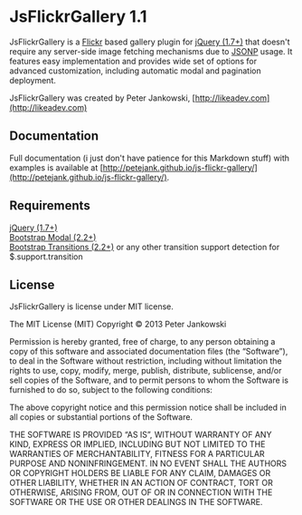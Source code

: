 JsFlickrGallery 1.1
=============

JsFlickrGallery is a [Flickr](http://flickr.com) based gallery 
plugin for [jQuery (1.7+)](http://jquery.com) that doesn't require any server-side image fetching mechanisms due to 
[JSONP](http://en.wikipedia.org/wiki/JSONP) usage. It features easy implementation and provides wide set of options 
for advanced customization, including automatic modal and pagination deployment.

JsFlickrGallery was created by Peter Jankowski, [http://likeadev.com](http://likeadev.com)

Documentation
-------------
Full documentation (i just don't have patience for this Markdown stuff) with examples
is available at [http://petejank.github.io/js-flickr-gallery/](http://petejank.github.io/js-flickr-gallery/).

Requirements
-------------
[jQuery (1.7+)](http://jquery.com)  
[Bootstrap Modal (2.2+)](http://twitter.github.io/bootstrap/javascript/#modals)  
[Bootstrap Transitions (2.2+)](http://twitter.github.io/bootstrap/javascript/#transitions)
or any other transition support detection for $.support.transition

License
-------------
JsFlickrGallery is license under MIT license.

The MIT License (MIT)
Copyright © 2013 Peter Jankowski

Permission is hereby granted, free of charge, to any person obtaining 
a copy of this software and associated documentation files (the “Software”), 
to deal in the Software without restriction, including without limitation the 
rights to use, copy, modify, merge, publish, distribute, sublicense, and/or 
sell copies of the Software, and to permit persons to whom the Software is 
furnished to do so, subject to the following conditions:

The above copyright notice and this permission notice shall be included in 
all copies or substantial portions of the Software.

THE SOFTWARE IS PROVIDED “AS IS”, WITHOUT WARRANTY OF ANY KIND, EXPRESS OR 
IMPLIED, INCLUDING BUT NOT LIMITED TO THE WARRANTIES OF MERCHANTABILITY, 
FITNESS FOR A PARTICULAR PURPOSE AND NONINFRINGEMENT. IN NO EVENT SHALL THE 
AUTHORS OR COPYRIGHT HOLDERS BE LIABLE FOR ANY CLAIM, DAMAGES OR OTHER LIABILITY, 
WHETHER IN AN ACTION OF CONTRACT, TORT OR OTHERWISE, ARISING FROM, OUT OF OR IN 
CONNECTION WITH THE SOFTWARE OR THE USE OR OTHER DEALINGS IN THE SOFTWARE.
